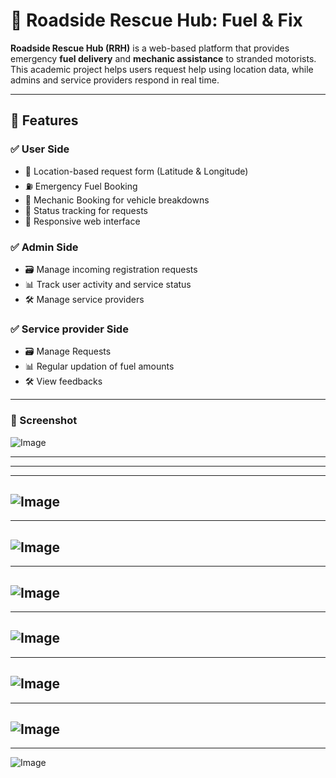 # 🚗 Roadside Rescue Hub: Fuel & Fix

**Roadside Rescue Hub (RRH)** is a web-based platform that provides emergency **fuel delivery** and **mechanic assistance** to stranded motorists. 
This academic project helps users request help using location data, while admins and service providers respond in real time.

---

## 🧰 Features

### ✅ User Side
- 📍 Location-based request form (Latitude & Longitude)
- ⛽ Emergency Fuel Booking
- 🔧 Mechanic Booking for vehicle breakdowns
- 📝 Status tracking for requests
- 📱 Responsive web interface

### ✅ Admin Side
- 🗃️ Manage incoming registration requests
- 📊 Track user activity and service status
- 🛠️ Manage service providers

### ✅ Service provider Side
- 🗃️ Manage Requests
- 📊 Regular updation of fuel amounts 
- 🛠️ View feedbacks

---

### 📸 Screenshot

![Image](https://github.com/user-attachments/assets/f301764e-4235-437f-adde-f077dfe19d9e)  

---

-----------------------------------------------------------------------------------------
-----------------------------------------------------------------------------------------
![Image](https://github.com/user-attachments/assets/ac2907cd-874c-45ce-a881-f04df51e5080)
-----------------------------------------------------------------------------------------
-----------------------------------------------------------------------------------------
![Image](https://github.com/user-attachments/assets/db72a888-24a6-42af-827d-9ace5e2fd3be) 
-----------------------------------------------------------------------------------------
-----------------------------------------------------------------------------------------
![Image](https://github.com/user-attachments/assets/0e2739b0-1649-4950-bbc5-ff69131bb890)
-----------------------------------------------------------------------------------------
-----------------------------------------------------------------------------------------
![Image](https://github.com/user-attachments/assets/fa47a703-a7a5-415f-8c2b-7a72ea16f874)  
-----------------------------------------------------------------------------------------
-----------------------------------------------------------------------------------------
![Image](https://github.com/user-attachments/assets/001b52cb-f79d-4113-ab81-e0c945de3c5c)
-----------------------------------------------------------------------------------------
-----------------------------------------------------------------------------------------
![Image](https://github.com/user-attachments/assets/6af4bc2e-ba5a-441f-8cd6-72ead2ef356c)  
-----------------------------------------------------------------------------------------
-----------------------------------------------------------------------------------------
![Image](https://github.com/user-attachments/assets/ec55d92c-a05c-45f3-b066-e749b8474147)
